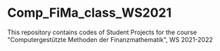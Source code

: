 # Comp_FiMa_class_WS2021
This repository contains codes of Student Projects for the course "Computergestützte Methoden der Finanzmathematik", WS 2021-2022
